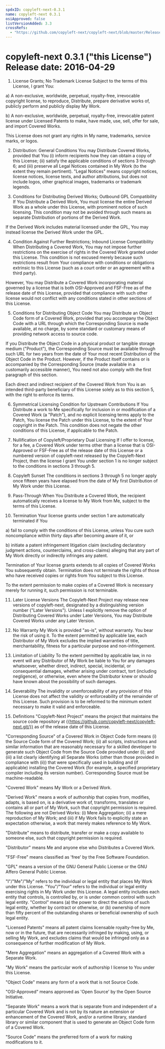 ```yaml
---
spdxID: copyleft-next-0.3.1
name: copyleft-next 0.3.1
osiApproved: false
listVersionAdded: 3.3
crossRefs: 
  - "https://github.com/copyleft-next/copyleft-next/blob/master/Releases/copyleft-next-0.3.1"
---
```


# copyleft-next 0.3.1 ("this License") Release date: 2016-04-29

1. License Grants; No Trademark License
  Subject to the terms of this License, I grant You:

  a) A non-exclusive, worldwide, perpetual, royalty-free, irrevocable copyright license, to reproduce, Distribute, prepare derivative works of, publicly perform and publicly display My Work.

  b) A non-exclusive, worldwide, perpetual, royalty-free, irrevocable patent license under Licensed Patents to make, have made, use, sell, offer for sale, and import Covered Works.

  This License does not grant any rights in My name, trademarks, service marks, or logos.

2. Distribution: General Conditions
  You may Distribute Covered Works, provided that You (i) inform recipients how they can obtain a copy of this License; (ii) satisfy the applicable conditions of sections 3 through 6; and (iii) preserve all Legal Notices contained in My Work (to the extent they remain pertinent). "Legal Notices" means copyright notices, license notices, license texts, and author attributions, but does not include logos, other graphical images, trademarks or trademark legends.

3. Conditions for Distributing Derived Works; Outbound GPL Compatibility
  If You Distribute a Derived Work, You must license the entire Derived Work as a whole under this License, with prominent notice of such licensing. This condition may not be avoided through such means as separate Distribution of portions of the Derived Work.

  If the Derived Work includes material licensed under the GPL, You may instead license the Derived Work under the GPL.

4. Condition Against Further Restrictions; Inbound License Compatibility
  When Distributing a Covered Work, You may not impose further restrictions on the exercise of rights in the Covered Work granted under this License. This condition is not excused merely because such restrictions result from Your compliance with conditions or obligations extrinsic to this License (such as a court order or an agreement with a third party).

  However, You may Distribute a Covered Work incorporating material governed by a license that is both OSI-Approved and FSF-Free as of the release date of this License, provided that compliance with such other license would not conflict with any conditions stated in other sections of this License.

5. Conditions for Distributing Object Code
  You may Distribute an Object Code form of a Covered Work, provided that you accompany the Object Code with a URL through which the Corresponding Source is made available, at no charge, by some standard or customary means of providing network access to source code.

  If you Distribute the Object Code in a physical product or tangible storage medium ("Product"), the Corresponding Source must be available through such URL for two years from the date of Your most recent Distribution of the Object Code in the Product. However, if the Product itself contains or is accompanied by the Corresponding Source (made available in a customarily accessible manner), You need not also comply with the first paragraph of this section.

  Each direct and indirect recipient of the Covered Work from You is an intended third-party beneficiary of this License solely as to this section 5, with the right to enforce its terms.

6. Symmetrical Licensing Condition for Upstream Contributions
  If You Distribute a work to Me specifically for inclusion in or modification of a Covered Work (a "Patch"), and no explicit licensing terms apply to the Patch, You license the Patch under this License, to the extent of Your copyright in the Patch. This condition does not negate the other conditions of this License, if applicable to the Patch.

7. Nullification of Copyleft/Proprietary Dual Licensing
  If I offer to license, for a fee, a Covered Work under terms other than a license that is OSI-Approved or FSF-Free as of the release date of this License or a numbered version of copyleft-next released by the Copyleft-Next Project, then the license I grant You under section 1 is no longer subject to the conditions in sections 3 through 5.

8. Copyleft Sunset
  The conditions in sections 3 through 5 no longer apply once fifteen years have elapsed from the date of My first Distribution of My Work under this License.

9. Pass-Through
  When You Distribute a Covered Work, the recipient automatically receives a license to My Work from Me, subject to the terms of this License.

10. Termination
  Your license grants under section 1 are automatically terminated if You

  a) fail to comply with the conditions of this License, unless You cure such noncompliance within thirty days after becoming aware of it, or

  b) initiate a patent infringement litigation claim (excluding declaratory judgment actions, counterclaims, and cross-claims) alleging that any part of My Work directly or indirectly infringes any patent.

  Termination of Your license grants extends to all copies of Covered Works You subsequently obtain. Termination does not terminate the rights of those who have received copies or rights from You subject to this License.

  To the extent permission to make copies of a Covered Work is necessary merely for running it, such permission is not terminable.

11. Later License Versions
  The Copyleft-Next Project may release new versions of copyleft-next, designated by a distinguishing version number ("Later Versions"). Unless I explicitly remove the option of Distributing Covered Works under Later Versions, You may Distribute Covered Works under any Later Version.

12. No Warranty
  My Work is provided "as-is", without warranty. You bear the risk of using it. To the extent permitted by applicable law, each Distributor of My Work excludes the implied warranties of title, merchantability, fitness for a particular purpose and non-infringement.

13. Limitation of Liability
  To the extent permitted by applicable law, in no event will any Distributor of My Work be liable to You for any damages whatsoever, whether direct, indirect, special, incidental, or consequential damages, whether arising under contract, tort (including negligence), or otherwise, even where the Distributor knew or should have known about the possibility of such damages.

14. Severability
  The invalidity or unenforceability of any provision of this License does not affect the validity or enforceability of the remainder of this License. Such provision is to be reformed to the minimum extent necessary to make it valid and enforceable.

15. Definitions
  "Copyleft-Next Project" means the project that maintains the source code repository at {{https://github.com/copyleft-next/copyleft-next.git/}} as of the release date of this License.

  "Corresponding Source" of a Covered Work in Object Code form means (i) the Source Code form of the Covered Work; (ii) all scripts, instructions and similar information that are reasonably necessary for a skilled developer to generate such Object Code from the Source Code provided under (i); and (iii) a list clearly identifying all Separate Works (other than those provided in compliance with (ii)) that were specifically used in building and (if applicable) installing the Covered Work (for example, a specified proprietary compiler including its version number). Corresponding Source must be machine-readable.

  "Covered Work" means My Work or a Derived Work.

  "Derived Work" means a work of authorship that copies from, modifies, adapts, is based on, is a derivative work of, transforms, translates or contains all or part of My Work, such that copyright permission is required. The following are not Derived Works: (i) Mere Aggregation; (ii) a mere reproduction of My Work; and (iii) if My Work fails to explicitly state an expectation otherwise, a work that merely makes reference to My Work.

  "Distribute" means to distribute, transfer or make a copy available to someone else, such that copyright permission is required.

  "Distributor" means Me and anyone else who Distributes a Covered Work.

  "FSF-Free" means classified as 'free' by the Free Software Foundation.

  "GPL" means a version of the GNU General Public License or the GNU Affero General Public License.

  "I"/"Me"/"My" refers to the individual or legal entity that places My Work under this License. "You"/"Your" refers to the individual or legal entity exercising rights in My Work under this License. A legal entity includes each entity that controls, is controlled by, or is under common control with such legal entity. "Control" means (a) the power to direct the actions of such legal entity, whether by contract or otherwise, or (b) ownership of more than fifty percent of the outstanding shares or beneficial ownership of such legal entity.

  "Licensed Patents" means all patent claims licensable royalty-free by Me, now or in the future, that are necessarily infringed by making, using, or selling My Work, and excludes claims that would be infringed only as a consequence of further modification of My Work.

  "Mere Aggregation" means an aggregation of a Covered Work with a Separate Work.

  "My Work" means the particular work of authorship I license to You under this License.

  "Object Code" means any form of a work that is not Source Code.

  "OSI-Approved" means approved as 'Open Source' by the Open Source Initiative.

  "Separate Work" means a work that is separate from and independent of a particular Covered Work and is not by its nature an extension or enhancement of the Covered Work, and/or a runtime library, standard library or similar component that is used to generate an Object Code form of a Covered Work.

  "Source Code" means the preferred form of a work for making modifications to it.
